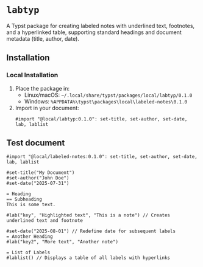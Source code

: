 # `labtyp`

A Typst package for creating labeled notes with underlined text, footnotes, and a hyperlinked table, supporting standard headings and document metadata (title, author, date).

## Installation

### Local Installation
1. Place the package in:
   - Linux/macOS: `~/.local/share/typst/packages/local/labtyp/0.1.0`
   - Windows: `%APPDATA%\typst\packages\local\labeled-notes\0.1.0`
2. Import in your document:
   ```typ
   #import "@local/labtyp:0.1.0": set-title, set-author, set-date, lab, lablist
   ```

## Test document
```typst
#import "@local/labeled-notes:0.1.0": set-title, set-author, set-date, lab, lablist

#set-title("My Document")
#set-author("John Doe")
#set-date("2025-07-31")

= Heading
== Subheading
This is some text.

#lab("key", "Highlighted text", "This is a note") // Creates underlined text and footnote

#set-date("2025-08-01") // Redefine date for subsequent labels
= Another Heading
#lab("key2", "More text", "Another note")

= List of Labels
#lablist() // Displays a table of all labels with hyperlinks
```